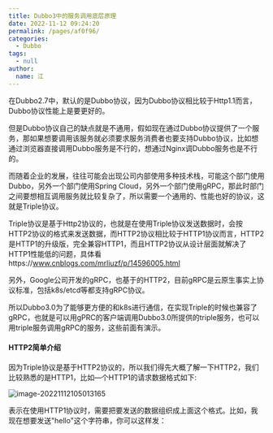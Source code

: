 ```yaml
---
title: Dubbo3中的服务调用底层原理
date: 2022-11-12 09:24:20
permalink: /pages/af0f96/
categories: 
  - Dubbo
tags: 
  - null
author: 
  name: 江
---
```

在Dubbo2.7中，默认的是Dubbo协议，因为Dubbo协议相比较于Http1.1而言，Dubbo协议性能上是要更好的。

但是Dubbo协议自己的缺点就是不通用，假如现在通过Dubbo协议提供了一个服务，那如果想要调用该服务就必须要求服务消费者也要支持Dubbo协议，比如想通过浏览器直接调用Dubbo服务是不行的，想通过Nginx调Dubbo服务也是不行的。

而随着企业的发展，往往可能会出现公司内部使用多种技术栈，可能这个部门使用Dubbo，另外一个部门使用Spring Cloud，另外一个部门使用gRPC，那此时部门之间要想相互调用服务就比较复杂了，所以需要一个通用的、性能也好的协议，这就是Triple协议。



Triple协议是基于Http2协议的，也就是在使用Triple协议发送数据时，会按HTTP2协议的格式来发送数据，而HTTP2协议相比较于HTTP1协议而言，HTTP2是HTTP1的升级版，完全兼容HTTP1，而且HTTP2协议从设计层面就解决了HTTP1性能低的问题，具体看https://www.cnblogs.com/mrliuzf/p/14596005.html

另外，Google公司开发的gRPC，也基于的HTTP2，目前gRPC是云原生事实上协议标准，包括k8s/etcd等都支持gRPC协议。

所以Dubbo3.0为了能够更方便的和k8s进行通信，在实现Triple的时候也兼容了gRPC，也就是可以用gPRC的客户端调用Dubbo3.0所提供的triple服务，也可以用triple服务调用gRPC的服务，这些前面有演示。

#### HTTP2简单介绍

因为Triple协议是基于HTTP2协议的，所以我们得先大概了解一下HTTP2，我们比较熟悉的是HTTP1，比如—个HTTP1的请求数据格式如下:

![image-20221112105013165](https://img.jssjqd.cn/202211121050948.png)



表示在使用HTTP1协议时，需要把要发送的数据组织成上面这个格式。比如，我现在想要发送"hello"这个字符串，你可以这样发：